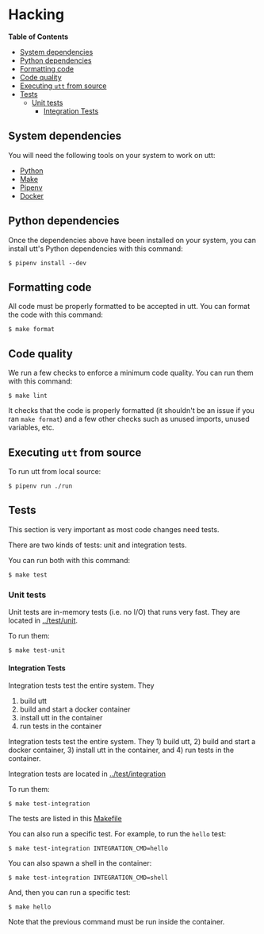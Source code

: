 # Hacking

**Table of Contents**

- [System dependencies](#system-dependencies)
- [Python dependencies](#python-dependencies)
- [Formatting code](#formatting-code)
- [Code quality](#code-quality)
- [Executing `utt` from source](#executing-utt-from-source)
- [Tests](#tests)
    - [Unit tests](#unit-tests)
        - [Integration Tests](#integration-tests)



## System dependencies

You will need the following tools on your system to work on utt:

- [Python](https://www.python.org/)
- [Make](https://www.gnu.org/software/make/)
- [Pipenv](https://pipenv.readthedocs.io/en/latest/)
- [Docker](https://www.docker.com/)


## Python dependencies

Once the dependencies above have been installed on your system, you
can install utt's Python dependencies with this command:

`$ pipenv install --dev`


## Formatting code

All code must be properly formatted to be accepted in utt. You can
format the code with this command:

`$ make format`


## Code quality

We run a few checks to enforce a minimum code quality. You can run
them with this command:

`$ make lint`

It checks that the code is properly formatted (it shouldn't be an
issue if you ran `make format`) and a few other checks such as unused
imports, unused variables, etc.


## Executing `utt` from source

To run utt from local source:

`$ pipenv run ./run`


## Tests

This section is very important as most code changes need tests.

There are two kinds of tests: unit and integration tests.

You can run both with this command:

`$ make test`


### Unit tests

Unit tests are in-memory tests (i.e. no I/O) that runs very fast. They
are located in [../test/unit](../test/unit).

To run them:

`$ make test-unit`


#### Integration Tests

Integration tests test the entire system. They

1. build utt
2. build and start a docker container
3. install utt in the container
4. run tests in the container


Integration tests test the entire system. They 1) build utt, 2) build
and start a docker container, 3) install utt in the container, and 4)
run tests in the container.

Integration tests are located in
[../test/integration](../test/integration)


To run them:

`$ make test-integration`

The tests are listed in this [Makefile](../test/integration/Makefile)

You can also run a specific test. For example, to run the `hello`
test:

`$ make test-integration INTEGRATION_CMD=hello`

You can also spawn a shell in the container:

`$ make test-integration INTEGRATION_CMD=shell`

And, then you can run a specific test:

`$ make hello`

Note that the previous command must be run inside the container.
